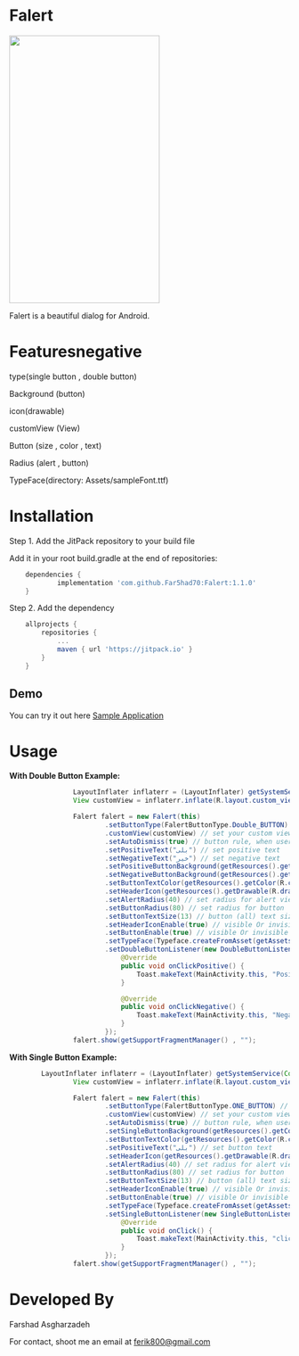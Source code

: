 # Falert

<img src="https://raw.githubusercontent.com/Far5had70/Falert/master/clip.gif" height="480" width="270">

 Falert is a beautiful dialog for Android.



# Featuresnegative

type(single button , double button)

Background (button)

icon(drawable)

customView (View)

Button (size , color , text)

Radius (alert , button)

TypeFace(directory: Assets/sampleFont.ttf)




# Installation

Step 1. Add the JitPack repository to your build file


Add it in your root build.gradle at the end of repositories:

```gradle
	dependencies {
	        implementation 'com.github.Far5had70:Falert:1.1.0'
	}
```


Step 2. Add the dependency
```gradle
	allprojects {
		repositories {
			...
			maven { url 'https://jitpack.io' }
		}
	}
```




## Demo

You can try it out here [Sample Application](https://github.com/Far5had70/Falert/blob/master/app/src/main/java/com/shaygan/customalert/MainActivity.java)




# Usage



**With Double Button Example:**

```java
                LayoutInflater inflaterr = (LayoutInflater) getSystemService(Context.LAYOUT_INFLATER_SERVICE);
                View customView = inflaterr.inflate(R.layout.custom_view, null, false); // init custum view

                Falert falert = new Falert(this)
                        .setButtonType(FalertButtonType.Double_BUTTON) // FalertButtonType.Double_BUTTON OR FalertButtonType.ONE_BUTTON
                        .customView(customView) // set your custom view here
                        .setAutoDismiss(true) // button rule, when user click on this
                        .setPositiveText("بلی") // set positive text
                        .setNegativeText("خیر") // set negative text
                        .setPositiveButtonBackground(getResources().getColor(R.color.falert_green)) // button (positive) background color
                        .setNegativeButtonBackground(getResources().getColor(R.color.falert_red)) // button (negative) background color
                        .setButtonTextColor(getResources().getColor(R.color.falert_white)) // button (all) text color
                        .setHeaderIcon(getResources().getDrawable(R.drawable.luncher)) // header icon drawable
                        .setAlertRadius(40) // set radius for alert view
                        .setButtonRadius(80) // set radius for button
                        .setButtonTextSize(13) // button (all) text size
                        .setHeaderIconEnable(true) // visible Or invisible Icon Header
                        .setButtonEnable(true) // visible Or invisible Buttons
                        .setTypeFace(Typeface.createFromAsset(getAssets(), "bsans.ttf")) // set typeface
                        .setDoubleButtonListener(new DoubleButtonListener() {
                            @Override
                            public void onClickPositive() {
                                Toast.makeText(MainActivity.this, "Positive", Toast.LENGTH_SHORT).show();
                            }

                            @Override
                            public void onClickNegative() {
                                Toast.makeText(MainActivity.this, "Negative", Toast.LENGTH_SHORT).show();
                            }
                        });
                falert.show(getSupportFragmentManager() , "");
```



**With Single Button Example:**

```java
        LayoutInflater inflaterr = (LayoutInflater) getSystemService(Context.LAYOUT_INFLATER_SERVICE);
                View customView = inflaterr.inflate(R.layout.custom_view, null, false); // init custum view

                Falert falert = new Falert(this)
                        .setButtonType(FalertButtonType.ONE_BUTTON) // FalertButtonType.Double_BUTTON OR FalertButtonType.ONE_BUTTON
                        .customView(customView) // set your custom view here
                        .setAutoDismiss(true) // button rule, when user click on this
                        .setSingleButtonBackground(getResources().getColor(R.color.falert_green)) // button background color
                        .setButtonTextColor(getResources().getColor(R.color.falert_white)) // button text color
                        .setPositiveText("بلی") // set button text
                        .setHeaderIcon(getResources().getDrawable(R.drawable.luncher)) // header icon drawable
                        .setAlertRadius(40) // set radius for alert view
                        .setButtonRadius(80) // set radius for button
                        .setButtonTextSize(13) // button (all) text size
                        .setHeaderIconEnable(true) // visible Or invisible Icon Header
                        .setButtonEnable(true) // visible Or invisible Buttons
                        .setTypeFace(Typeface.createFromAsset(getAssets(), "bsans.ttf")) // set typeface
                        .setSingleButtonListener(new SingleButtonListener() {
                            @Override
                            public void onClick() {
                                Toast.makeText(MainActivity.this, "click", Toast.LENGTH_SHORT).show();
                            }
                        });
                falert.show(getSupportFragmentManager() , "");
```




# Developed By

Farshad Asgharzadeh

For contact, shoot me an email at ferik800@gmail.com

